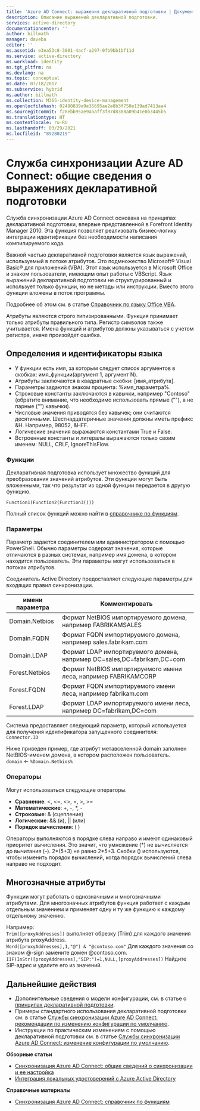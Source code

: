 ```yaml
---
title: 'Azure AD Connect: выражения декларативной подготовки | Документация Майкрософт'
description: Описание выражений декларативной подготовки.
services: active-directory
documentationcenter: ''
author: billmath
manager: daveba
editor: ''
ms.assetid: e3ea53c8-3801-4acf-a297-0fb9bb1bf11d
ms.service: active-directory
ms.workload: identity
ms.tgt_pltfrm: na
ms.devlang: na
ms.topic: conceptual
ms.date: 07/18/2017
ms.subservice: hybrid
ms.author: billmath
ms.collection: M365-identity-device-management
ms.openlocfilehash: 02490839a9e35695ae2e8b3f750e139ad7413aa4
ms.sourcegitcommit: f28ebb95ae9aaaff3f87d8388a09b41e0b3445b5
ms.translationtype: HT
ms.contentlocale: ru-RU
ms.lasthandoff: 03/29/2021
ms.locfileid: "89280219"
---
```

# <a name="azure-ad-connect-sync-understanding-declarative-provisioning-expressions"></a>Служба синхронизации Azure AD Connect: общие сведения о выражениях декларативной подготовки
Служба синхронизации Azure AD Connect основана на принципах декларативной подготовки, впервые представленной в Forefront Identity Manager 2010. Эта функция позволяет реализовать бизнес-логику интеграции идентификации без необходимости написания компилируемого кода.

Важной частью декларативной подготовки является язык выражений, используемый в потоке атрибутов. Это подмножество Microsoft® Visual Basic® для приложений (VBA). Этот язык используется в Microsoft Office и знаком пользователи, имеющим опыт работы с VBScript. Язык выражений декларативной подготовки не структурированный и использует только функции, но не методы или инструкции. Вместо этого функции вложены в поток программы.

Подробнее об этом см. в статье [Справочник по языку Office VBA](/office/vba/api/overview/language-reference).

Атрибуты являются строго типизированными. Функция принимает только атрибуты правильного типа. Регистр символов также учитывается. Имена функций и атрибутов должны указываться с учетом регистра, иначе произойдет ошибка.

## <a name="language-definitions-and-identifiers"></a>Определения и идентификаторы языка
* У функции есть имя, за которым следует список аргументов в скобках: имя_функции(аргумент 1, аргумент N).
* Атрибуты заключаются в квадратные скобки: [имя_атрибута].
* Параметры задаются знаком процента: %имя_параметра%.
* Строковые константы заключаются в кавычки, например "Contoso" (обратите внимание, что необходимо использовать прямые (""), а не парные (“”) кавычки).
* Числовые значения приводятся без кавычек; они считаются десятичными. Шестнадцатеричные значения должны иметь префикс &H. Например, 98052, &HFF.
* Логические значения выражаются константами True и False.
* Встроенные константы и литералы выражаются только своим именем: NULL, CRLF, IgnoreThisFlow.

### <a name="functions"></a>Функции
Декларативная подготовка использует множество функций для преобразования значений атрибутов. Эти функции могут быть вложенными, так что результат из одной функции передается в другую функцию.

`Function1(Function2(Function3()))`

Полный список функций можно найти в [справочнике по функциям](reference-connect-sync-functions-reference.md).

### <a name="parameters"></a>Параметры
Параметр задается соединителем или администратором с помощью PowerShell. Обычно параметры содержат значения, которые отличаются в разных системах, например имя домена, в котором находится пользователь. Эти параметры могут использоваться в потоках атрибутов.

Соединитель Active Directory предоставляет следующие параметры для входящих правил синхронизации.

| имени параметра | Комментировать |
| --- | --- |
| Domain.Netbios |Формат NetBIOS импортируемого домена, например FABRIKAMSALES |
| Domain.FQDN |Формат FQDN импортируемого домена, например sales.fabrikam.com |
| Domain.LDAP |Формат LDAP импортируемого домена, например DC=sales,DC=fabrikam,DC=com |
| Forest.Netbios |Формат NetBIOS импортируемого имени леса, например FABRIKAMCORP |
| Forest.FQDN |Формат FQDN импортируемого имени леса, например fabrikam.com |
| Forest.LDAP |Формат LDAP импортируемого имени леса, например DC=fabrikam,DC=com |

Система предоставляет следующий параметр, который используется для получения идентификатора запущенного соединителя:  
`Connector.ID`

Ниже приведен пример, где атрибут метавселенной domain заполнен NetBIOS-именем домена, в котором расположен пользователь.  
`domain` <- `%Domain.Netbios%`

### <a name="operators"></a>Операторы
Могут использоваться следующие операторы.

* **Сравнение**: <, <=, <>, =, >, >=
* **Математические**: +, -, \*, -
* **Строковые**: & (сцепление)
* **Логические**: && (и), || (или)
* **Порядок вычисления**: ( )

Операторы выполняются в порядке слева направо и имеют одинаковый приоритет вычисления. Это значит, что умножение (\*) не вычисляется до вычитания (–). 2\*(5+3) не равно 2\*5+3. Скобки () используются, чтобы изменить порядок вычислений, когда порядок вычислений слева направо не подходит.

## <a name="multi-valued-attributes"></a>Многозначные атрибуты
Функции могут работать с однозначными и многозначными атрибутами. Для многозначных атрибутов функция работает с каждым отдельным значением и применяет одну и ту же функцию к каждому отдельному значению.

Например:  
`Trim([proxyAddresses])` выполняет обрезку (Trim) для каждого значения атрибута proxyAddress.  
`Word([proxyAddresses],1,"@") & "@contoso.com"` Для каждого значения со знаком @-sign замените домен @contoso.com.  
`IIF(InStr([proxyAddresses],"SIP:")=1,NULL,[proxyAddresses])` Найдите SIP-адрес и удалите его из значений.

## <a name="next-steps"></a>Дальнейшие действия
* Дополнительные сведения о модели конфигурации, см. в статье о [принципах декларативной подготовки](concept-azure-ad-connect-sync-declarative-provisioning.md).
* Примеры стандартного использования декларативной подготовки см. в статье [Службы синхронизации Azure AD Connect: рекомендации по изменению конфигурации по умолчанию](concept-azure-ad-connect-sync-default-configuration.md).
* Инструкции по практическим изменениям с помощью декларативной подготовки см. в статье [Службы синхронизации Azure AD Connect: изменение конфигурации по умолчанию](how-to-connect-sync-change-the-configuration.md).

**Обзорные статьи**

* [Синхронизация Azure AD Connect: общие сведений о синхронизации и ее настройка](how-to-connect-sync-whatis.md)
* [Интеграция локальных удостоверений с Azure Active Directory](whatis-hybrid-identity.md)

**Справочные материалы**

* [Синхронизация Azure AD Connect: справочник по функциям](reference-connect-sync-functions-reference.md)